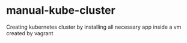 # manual-kube-cluster
Creating kubernetes cluster by installing all necessary app inside a vm created by vagrant
